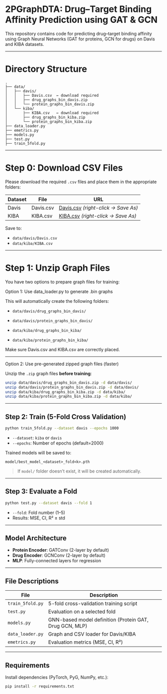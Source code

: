 # 2PGraphDTA: Drug–Target Binding Affinity Prediction using GAT & GCN

This repository contains code for predicting drug–target binding affinity using Graph Neural Networks (GAT for proteins, GCN for drugs) on Davis and KIBA datasets.

---

# Directory Structure

```
.
├── data/
│   ├── davis/
│   │   ├── Davis.csv  ← download required
│   │   ├── drug_graphs_bin_davis.zip
│   │   └── protein_graphs_bin_davis.zip
│   └── kiba/
│       ├── KIBA.csv   ← download required
│       ├── drug_graphs_bin_kiba.zip
│       └── protein_graphs_bin_kiba.zip
├── data_loader.py
├── emetrics.py
├── models.py
├── test.py
├── train_5fold.py
```

---

# Step 0: Download CSV Files

Please download the required `.csv` files and place them in the appropriate folders:

| Dataset | File         | URL                                                                 |
|---------|--------------|----------------------------------------------------------------------|
| Davis   | Davis.csv    | [Davis.csv](https://github.com/thinng/DeepDTA/blob/master/data/davis_data/Davis.csv) *(right-click → Save As)* |
| KIBA    | KIBA.csv     | [KIBA.csv](https://github.com/thinng/DeepDTA/blob/master/data/kiba_data/KIBA.csv) *(right-click → Save As)* |

Save to:
- `data/davis/Davis.csv`
- `data/kiba/KIBA.csv`

---

# Step 1: Unzip Graph Files

You have two options to prepare graph files for training:

Option 1: Use data_loader.py to generate .bin graphs

This will automatically create the following folders:

- `data/davis/drug_graphs_bin_davis/`

- `data/davis/protein_graphs_bin_davis/`

- `data/kiba/drug_graphs_bin_kiba/`

- `data/kiba/protein_graphs_bin_kiba/`

Make sure Davis.csv and KIBA.csv are correctly placed.

---

Option 2: Use pre-generated zipped graph files (faster)

Unzip the `.zip` graph files **before training**:

```bash
unzip data/davis/drug_graphs_bin_davis.zip -d data/davis/
unzip data/davis/protein_graphs_bin_davis.zip -d data/davis/
unzip data/kiba/drug_graphs_bin_kiba.zip -d data/kiba/
unzip data/kiba/protein_graphs_bin_kiba.zip -d data/kiba/
```

---

## Step 2: Train (5-Fold Cross Validation)

```bash
python train_5fold.py --dataset davis --epochs 1000
```

- `--dataset`: `kiba` or `davis`
- `--epochs`: Number of epochs (default=2000)

Trained models will be saved to:
```
model/best_model_<dataset>_fold<k>.pth
```

> If `model/` folder doesn’t exist, it will be created automatically.

---

## Step 3: Evaluate a Fold

```bash
python test.py --dataset davis --fold 1
```

- `--fold`: Fold number (1–5)
- Results: MSE, CI, R² ± std

---

## Model Architecture

- **Protein Encoder**: GATConv (2-layer by default)
- **Drug Encoder**: GCNConv (2-layer by default)
- **MLP**: Fully-connected layers for regression

---

## File Descriptions

| File             | Description                                      |
|------------------|--------------------------------------------------|
| `train_5fold.py` | 5-fold cross-validation training script          |
| `test.py`        | Evaluation on a selected fold                    |
| `models.py`      | GNN-based model definition (Protein GAT, Drug GCN, MLP) |
| `data_loader.py` | Graph and CSV loader for Davis/KIBA              |
| `emetrics.py`    | Evaluation metrics (MSE, CI, R²)                 |

---

## Requirements

Install dependencies (PyTorch, PyG, NumPy, etc.):

```bash
pip install -r requirements.txt
```
